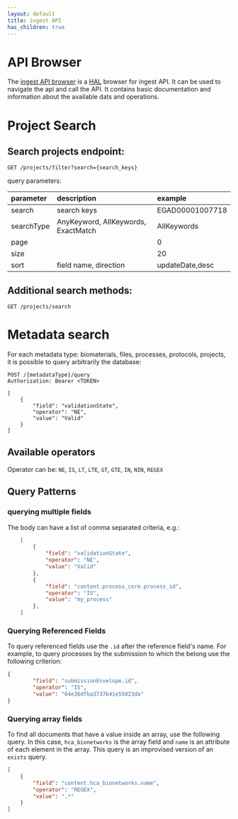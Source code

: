 ```yaml
---
layout: default
title: ingest API
has_children: true
---
```


# API Browser
The [ingest API browser](https://api.ingest.archive.data.humancellatlas.org/") is a [HAL](https://en.wikipedia.org/wiki/Hypertext_Application_Language)
browser for ingest API. It can be used to navigate the api and call the API. It contains 
basic documentation and information about the available dats and operations.

# Project Search

## Search projects endpoint: 

```
GET /projects/filter?search={search_keys}
```

query parameters:

| parameter  | description                         | example         |
|:-----------|:------------------------------------|:----------------|
| search     | search keys                         | EGAD00001007718 |
| searchType | AnyKeyword, AllKeywords, ExactMatch | AllKeywords     |
| page       |                                     | 0               |
| size       |                                     | 20              |
| sort       | field name, direction               | updateDate,desc |


## Additional search methods:

```text/vnd.apiblueprint
GET /projects/search
```

# Metadata search

For each metadata type: biomaterials, files, processes, protocols, projects, it is possible to query arbitrarily the database:

```
POST /{metadataType}/query
Authorization: Bearer <TOKEN>

[
    {
        "field": "validationState",
        "operator": "NE",
        "value": "Valid"
    }
]
```

## Available operators
Operator can be: `NE`, `IS`, `LT`, `LTE`, `GT`, `GTE`, `IN`, `NIN`, `REGEX`

## Query Patterns

### querying multiple fields
The body can have a list of comma separated criteria, e.g.:

```json
    [
        {
            "field": "validationState",
            "operator": "NE",
            "value": "Valid"
        },
        {
            "field": "content.process_core.process_id",
            "operator": "IS",
            "value": "my_process"
        },
    ]
```

### Querying Referenced Fields

To query referenced fields use the `.id` after the reference field's name.
For example, to query processes by the submission to which the belong use the following criterion:

```json
{
        "field": "submissionEnvelope.id",
        "operator": "IS",
        "value": "64e36dfba3737b41e55023da"
}
```

### Querying array fields

To find all documents that have a value inside an array, use the following query. In this case, `hca_bionetworks` is the array field and `name` is an attribute of each element in the array. This query is an improvised version of an `exists` query.

```json
[
    {
        "field": "content.hca_bionetworks.name",
        "operator": "REGEX",
        "value": ".*"
    }   
]
```

